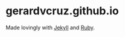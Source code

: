 gerardvcruz.github.io
=====================

Made lovingly with [Jekyll](http://jekyllrb.com) and [Ruby](http://ruby-lang.org).
